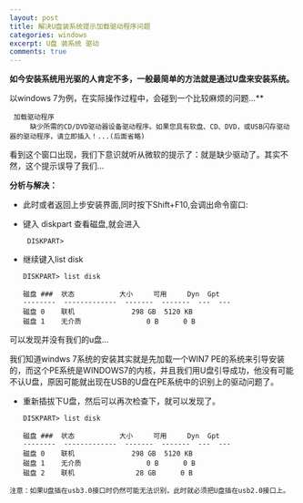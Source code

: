 ```yaml
---
layout: post
title: 解决U盘装系统提示加载驱动程序问题
categories: windows 
excerpt: U盘 装系统 驱动
comments: true
---
```

**如今安装系统用光驱的人肯定不多，一般最简单的方法就是通过U盘来安装系统。**

以windows 7为例，在实际操作过程中，会碰到一个比较麻烦的问题...**

     加载驱动程序
         缺少所需的CD/DVD驱动器设备驱动程序。如果您具有软盘、CD、DVD，或USB闪存驱动器的驱动程序，请立即插入！...(后面省略)

看到这个窗口出现，我们下意识就听从微软的提示了：就是缺少驱动了。其实不然，这个提示误导了我们...

**分析与解决：**

- 此时或者返回上步安装界面,同时按下Shift+F10,会调出命令窗口:

- 键入 diskpart 查看磁盘,就会进入

       DISKPART>

- 继续键入list disk

      DISKPART> list disk 

      磁盘 ###  状态           大小     可用     Dyn  Gpt
      --------  -------------  -------  -------  ---  ---
      磁盘 0    联机              298 GB  5120 KB
      磁盘 1    无介质                0 B      0 B

可以发现并没有我们的u盘...

我们知道windws 7系统的安装其实就是先加载一个WIN7 PE的系统来引导安装的，而这个PE系统是WINDOWS7的内核，并且我们用U盘引导成功，他没有可能不认U盘，原因可能就出现在USB的U盘在PE系统中的识别上的驱动问题了。

- 重新插拔下U盘，然后可以再次检查下，就可以发现了。
      
      DISKPART> list disk

      磁盘 ###  状态           大小     可用     Dyn  Gpt
      --------  -------------  -------  -------  ---  ---
      磁盘 0    联机              298 GB  5120 KB
      磁盘 1    无介质                0 B      0 B
      磁盘 2    联机               28 GB      0 B

`注意：如果U盘插在usb3.0接口时仍然可能无法识别，此时就必须把U盘插在usb2.0接口上。`
